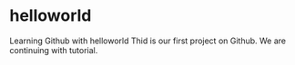 # helloworld
Learning Github with helloworld
Thid is our first project on Github.
We are continuing with tutorial.
